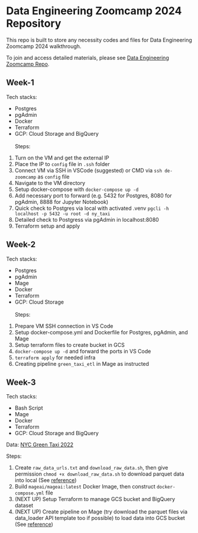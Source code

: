 # Data Engineering Zoomcamp 2024 Repository

This repo is built to store any necessity codes and files for Data Engineering Zoomcamp 2024 walkthrough. 

To join and access detailed materials, please see [Data Engineering Zoomcamp Repo](https://github.com/DataTalksClub/data-engineering-zoomcamp).

## Week-1
Tech stacks:
- Postgres
- pgAdmin
- Docker
- Terraform
- GCP: Cloud Storage and BigQuery \
\
Steps:
1. Turn on the VM and get the external IP
2. Place the IP to `config` file in `.ssh` folder
3. Connect VM via SSH in VSCode (suggested) or CMD via `ssh de-zoomcamp` as `config` file
4. Navigate to the VM directory 
5. Setup docker-compose with `docker-compose up -d`
6. Add necessary port to forward (e.g. 5432 for Postgres, 8080 for pgAdmin, 8888 for Jupyter Notebook)
6. Quick check to Postgres via local with activated .venv `pgcli -h localhost -p 5432 -u root -d ny_taxi`
7. Detailed check to Postgress via pgAdmin in localhost:8080
8. Terraform setup and apply

## Week-2
Tech stacks:
- Postgres
- pgAdmin
- Mage
- Docker
- Terraform
- GCP: Cloud Storage \
\
Steps:
1. Prepare VM SSH connection in VS Code
2. Setup docker-compose.yml and Dockerfile for Postgres, pgAdmin, and Mage
3. Setup terraform files to create bucket in GCS
4. `docker-compose up -d` and forward the ports in VS Code
5. `terraform apply` for needed infra
5. Creating pipeline `green_taxi_etl` in Mage as instructed

## Week-3
Tech stacks:
- Bash Script
- Mage
- Docker
- Terraform
- GCP: Cloud Storage and BigQuery 

Data:
[NYC Green Taxi 2022](https://www.nyc.gov/site/tlc/about/tlc-trip-record-data.page) 

Steps:
1. Create `raw_data_urls.txt` and `download_raw_data.sh`, then give permission `chmod +x download_raw_data.sh` to download parquet data into local (See [reference](https://github.com/toddwschneider/nyc-taxi-data/tree/master))
2. Build `mageai/mageai:latest` Docker Image, then construct `docker-compose.yml` file
3. (NEXT UP) Setup Terraform to manage GCS bucket and BigQuery dataset
4. (NEXT UP) Create pipeline on Mage (try download the parquet files via data_loader API template too if possible) to load data into GCS bucket (See [reference](https://www.nyc.gov/assets/tlc/downloads/pdf/working_parquet_format.pdf))